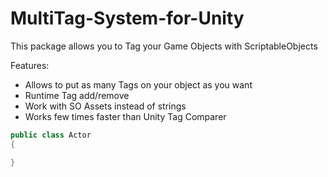 # MultiTag-System-for-Unity
This package allows you to Tag your Game Objects with ScriptableObjects

Features:
- Allows to put as many Tags on your object as you want
- Runtime Tag add/remove
- Work with SO Assets instead of strings
- Works few times faster than Unity Tag Comparer

```csharp
public class Actor
{

}
```
